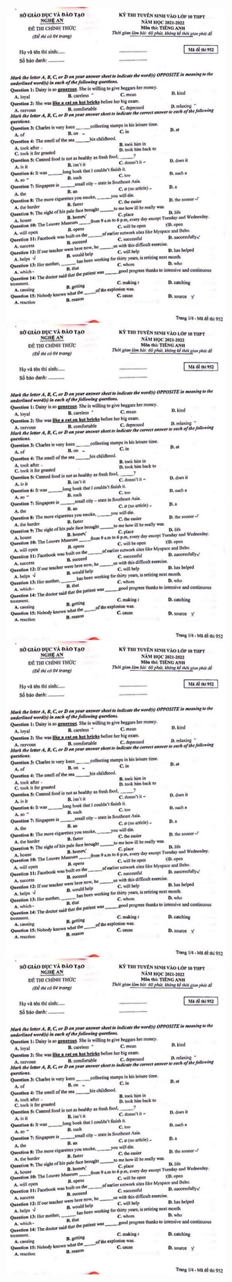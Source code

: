 [![img-bgt-2021-1-1622714915-width566height816.jpg](https://github.com/uploadimagefree/2021/blob/main/img-bgt-2021-1-1622714915-width566height816.jpg?raw=true)](https://github.com/uploadimagefree/2021/blob/main/img-bgt-2021-1-1622714915-width566height816.jpg?raw=true)
[![img-bgt-2021-1-1622714915-width566height816.jpg](https://github.com/uploadimagefree/2021/blob/main/img-bgt-2021-1-1622714915-width566height816.jpg?raw=true)](https://github.com/uploadimagefree/2021/blob/main/img-bgt-2021-1-1622714915-width566height816.jpg?raw=true)
[![img-bgt-2021-1-1622714915-width566height816.jpg](https://github.com/uploadimagefree/2021/blob/main/img-bgt-2021-1-1622714915-width566height816.jpg?raw=true)](https://github.com/uploadimagefree/2021/blob/main/img-bgt-2021-1-1622714915-width566height816.jpg?raw=true)
[![img-bgt-2021-1-1622714915-width566height816.jpg](https://github.com/uploadimagefree/2021/blob/main/img-bgt-2021-1-1622714915-width566height816.jpg?raw=true)](https://github.com/uploadimagefree/2021/blob/main/img-bgt-2021-1-1622714915-width566height816.jpg?raw=true)
